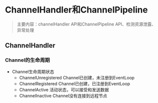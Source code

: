 # ChannelHandler和ChannelPipeline
> 主要内容：channelHandler API和ChannelPipeline API、检测资源泄露、异常处理

## ChannelHandler

### Channel的生命周期
- Channel生命周期状态
   - ChannelUnregistered Channel已创建，未注册到EventLoop
   - ChannelRegistered Channel已创建，已注册到EventLoop
   - ChannelActive 活动状态，可以接受和发送数据
   - ChannelInactive Channel没有连接到远程节点








